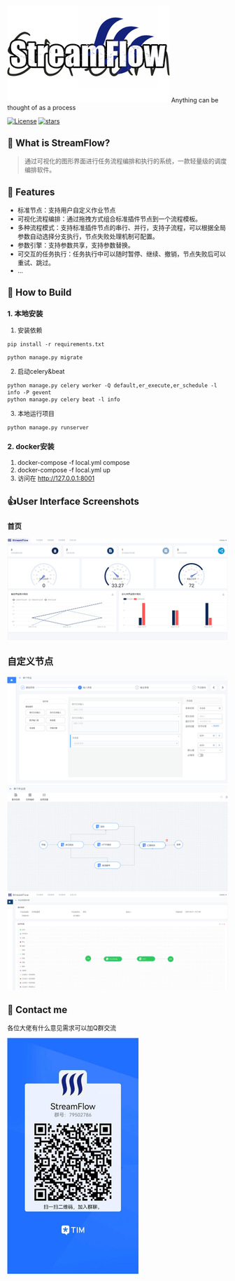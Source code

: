 ![img.png](logo.png)
Anything can be thought of as a process


[![License](https://img.shields.io/badge/license-Apache%202-blue.svg?style=for-the-badge&label=license)](https://www.apache.org/licenses/LICENSE-2.0.html)
[![stars](https://img.shields.io/github/stars/xhongc/streamflow?style=for-the-badge&label=stars)](https://github.com/xhongc/streamflow)

## 🚀 What is StreamFlow?
> 通过可视化的图形界面进行任务流程编排和执行的系统，一款轻量级的调度编排软件。
>
## 🎉 Features

- 标准节点：支持用户自定义作业节点
- 可视化流程编排：通过拖拽方式组合标准插件节点到一个流程模板。
- 多种流程模式：支持标准插件节点的串行、并行，支持子流程，可以根据全局参数自动选择分支执行，节点失败处理机制可配置。
- 参数引擎：支持参数共享，支持参数替换。
- 可交互的任务执行：任务执行中可以随时暂停、继续、撤销，节点失败后可以重试、跳过。
- ...
## 🔨 How to Build
### 1. 本地安装
1. 安装依赖
```shell
pip install -r requirements.txt
```
```shell
python manage.py migrate
```
2. 启动celery&beat
```shell
python manage.py celery worker -Q default,er_execute,er_schedule -l info -P gevent
python manage.py celery beat -l info
```
3. 本地运行项目
```shell
python manage.py runserver 
```
### 2. docker安装
1. docker-compose -f local.yml compose
2. docker-compose -f local.yml up
3. 访问在 http://127.0.0.1:8001
## 👍User Interface Screenshots
### 首页
![img_4.png](img_4.png)

## 自定义节点
![img_1.png](img_1.png)
![img_2.png](img_2.png)
![img.png](img.png)
## 💬 Contact me
各位大佬有什么意见需求可以加Q群交流
<div style="width: 300px;height: 300px;">
    <img src="./WechatIMG176.jpeg" alt="各位大佬有什么意见需求可以加Q群交流"/>
</div>

